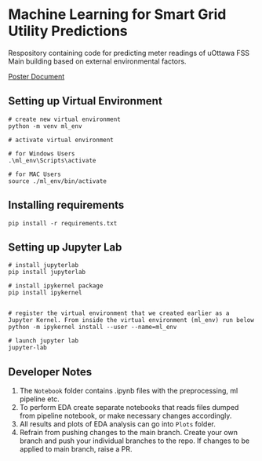 # Machine Learning for Smart Grid Utility Predictions

Respository containing code for predicting meter readings of uOttawa FSS Main building based on external environmental factors.

[Poster Document](Group_5_Poster.pdf)

## Setting up Virtual Environment

```
# create new virtual environment
python -m venv ml_env

# activate virtual environment

# for Windows Users
.\ml_env\Scripts\activate

# for MAC Users
source ./ml_env/bin/activate

```
## Installing requirements

`pip install -r requirements.txt`

## Setting up Jupyter Lab

```
# install jupyterlab
pip install jupyterlab

# install ipykernel package
pip install ipykernel


# register the virtual environment that we created earlier as a Jupyter Kernel. From inside the virtual environment (ml_env) run below
python -m ipykernel install --user --name=ml_env

# launch jupyter lab 
jupyter-lab
```
## Developer Notes

1. The `Notebook` folder contains .ipynb files with the preprocessing, ml pipeline etc.
2. To perform EDA create separate notebooks that reads files dumped from pipeline notebook, or make necessary changes accordingly.
3. All results and plots of EDA analysis can go into `Plots` folder.
4. Refrain from pushing changes to the main branch. Create your own branch and push your individual branches to the repo. If changes to be applied to main branch, raise a PR.